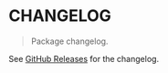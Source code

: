 # CHANGELOG

> Package changelog.

See [GitHub Releases](https://github.com/stdlib-js/math-base-special-nonfibonacci/releases) for the changelog.